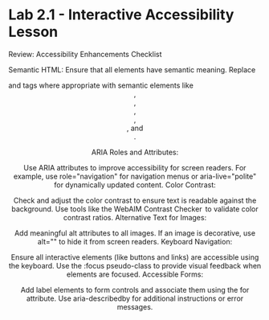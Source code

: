 # Lab 2.1 - Interactive Accessibility Lesson

Review: Accessibility Enhancements Checklist

Semantic HTML: Ensure that all elements have semantic meaning. Replace <div> and <span> tags where appropriate with semantic elements like <header>, <main>, <section>, <article>, <nav>, and <footer>.

ARIA Roles and Attributes:

Use ARIA attributes to improve accessibility for screen readers.
For example, use role="navigation" for navigation menus or aria-live="polite" for dynamically updated content.
Color Contrast:

Check and adjust the color contrast to ensure text is readable against the background.
Use tools like the WebAIM Contrast Checker  to validate color contrast ratios.
Alternative Text for Images:

Add meaningful alt attributes to all images. If an image is decorative, use alt="" to hide it from screen readers.
Keyboard Navigation:

Ensure all interactive elements (like buttons and links) are accessible using the keyboard.
Use the :focus pseudo-class to provide visual feedback when elements are focused.
Accessible Forms:

Add label elements to form controls and associate them using the for attribute.
Use aria-describedby for additional instructions or error messages.